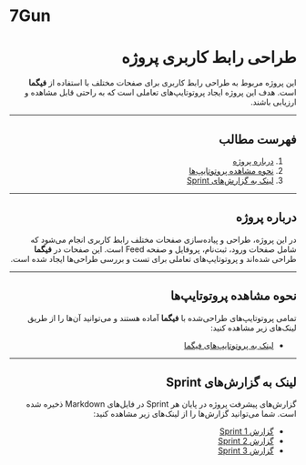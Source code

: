 # 7Gun
<div dir="rtl" align="right">

# طراحی رابط کاربری پروژه

این پروژه مربوط به طراحی رابط کاربری برای صفحات مختلف با استفاده از **فیگما** است. هدف این پروژه ایجاد پروتوتایپ‌های تعاملی است که به راحتی قابل مشاهده و ارزیابی باشند.

---

## فهرست مطالب

1. [درباره پروژه](#درباره-پروژه)
2. [نحوه مشاهده پروتوتایپ‌ها](#نحوه-مشاهده-پروتوتایپ‌ها)
3. [لینک به گزارش‌های Sprint](#لینک-به-گزارش‌های-sprint)

---

## درباره پروژه

در این پروژه، طراحی و پیاده‌سازی صفحات مختلف رابط کاربری انجام می‌شود که شامل صفحات ورود، ثبت‌نام، پروفایل و صفحه Feed است. این صفحات در **فیگما** طراحی شده‌اند و پروتوتایپ‌های تعاملی برای تست و بررسی طراحی‌ها ایجاد شده است.

---

## نحوه مشاهده پروتوتایپ‌ها

تمامی پروتوتایپ‌های طراحی‌شده با **فیگما** آماده هستند و می‌توانید آن‌ها را از طریق لینک‌های زیر مشاهده کنید:

- [لینک به پروتوتایپ‌های فیگما](https://www.figma.com/file/xyz)

---

## لینک به گزارش‌های Sprint

گزارش‌های پیشرفت پروژه در پایان هر Sprint در فایل‌های Markdown ذخیره شده است. شما می‌توانید گزارش‌ها را از لینک‌های زیر مشاهده کنید:

- [گزارش Sprint 1](Sprint1-summary.md)
- [گزارش Sprint 2](Sprint2-summary.md)
- [گزارش Sprint 3](Sprint3-summary.md)

</div>
